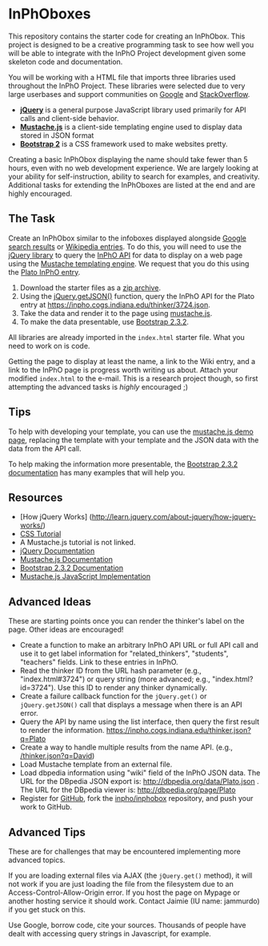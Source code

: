 InPhOboxes
==============

This repository contains the starter code for creating an InPhObox. This project
is designed to be a creative programming task to see how well you will be able
to integrate with the InPhO Project development given some skeleton code and
documentation. 

You will be working with a HTML file that imports three libraries used
throughout the InPhO Project. These libraries were selected due to very
large userbases and support communities on [Google](http://google.com) and
[StackOverflow](http://stackoverflow.com).
*   **[jQuery](http://jquery.com)** is a
general purpose JavaScript library used primarily for API calls and client-side
behavior. 
*   **[Mustache.js](http://mustache.github.io/)** is a client-side templating engine used to display data
stored in JSON format
*   **[Bootstrap 2](http://getbootstrap.com/2.3.2/)** is a CSS framework used to make websites
pretty. 


Creating a basic InPhObox displaying the name should take fewer than 5 hours,
even with no web development experience. We are largely looking at your ability
for self-instruction, ability to search for examples, and creativity. Additional
tasks for extending the InPhOboxes are listed at the end and are highly
encouraged.

The Task
-----------
Create an InPhObox similar to the infoboxes displayed alongside [Google search
results](https://www.google.com/search?q=plato) or [Wikipedia
entries](http://en.wikipedia.org/wiki/Plato). To do this, you will need to use
the [jQuery library](http://jquery.com/) to query the [InPhO
API](https://inpho.cogs.indiana.edu/docs/) for data to display on a web page
using the [Mustache templating engine](http://mustache.github.io/).  We request
that you do this using the [Plato InPhO
entry](https://inpho.cogs.indiana.edu/thinker/3724).

1.  Download the starter files as a [zip archive](https://github.com/inpho/inphobox/archive/master.zip).
2.  Using the [jQuery.getJSON()](http://api.jquery.com/jQuery.getJSON/)
function, query the InPhO API for the Plato entry at 
https://inpho.cogs.indiana.edu/thinker/3724.json.
3.  Take the data and render it to the page using 
[mustache.js](http://mustache.github.io/mustache.5.html).
4.  To make the data presentable, use [Bootstrap 2.3.2](http://getbootstrap.com/2.3.2/index.html).

All libraries are already imported in the `index.html` starter file. What you
need to work on is code.

Getting the page to display at least the name, a link to the Wiki entry, and a
link to the InPhO page is progress worth writing us about. Attach your modified
`index.html` to the e-mail. This is a research project though, so first
attempting the advanced tasks is *highly* encouraged ;)

Tips
------
To help with developing your template, you can use the [mustache.js demo
page](http://mustache.github.io/#demo), replacing the template with your
template and the JSON data with the data from the API call.

To help making the information more presentable, the
[Bootstrap 2.3.2 documentation](http://getbootstrap.com/2.3.2/)
has many examples that will help you.

Resources
-----------
*   [How jQuery Works] (http://learn.jquery.com/about-jquery/how-jquery-works/)
*   [CSS Tutorial](http://learn.shayhowe.com/html-css/)
*   A Mustache.js tutorial is not linked.
*   [jQuery Documentation](http://api.jquery.com/)
*   [Mustache.js Documentation](http://mustache.github.io/mustache.5.html)
*   [Bootstrap 2.3.2 Documentation](http://getbootstrap.com/2.3.2/)
*   [Mustache.js JavaScript Implementation](https://github.com/janl/mustache.js)

Advanced Ideas
----------------
These are starting points once you can render the thinker's label on the page.
Other ideas are encouraged!

*   Create a function to make an arbitrary InPhO API URL or full API call 
    and use it to get label information for "related_thinkers", "students", 
    "teachers" fields. Link to these entries in InPhO.
*   Read the thinker ID from the URL hash parameter (e.g., "index.html#3724")
    or query string (more advanced; e.g., "index.html?id=3724"). Use this ID to
    render any thinker dynamically.
*   Create a failure callback function for the `jQuery.get()` or
    `jQuery.getJSON()` call that displays a message when there is an API error.
*   Query the API by name using the list interface, then query the first result
    to render the information. https://inpho.cogs.indiana.edu/thinker.json?q=Plato
*   Create a way to handle multiple results from the name API. (e.g., [/thinker.json?q=David](https://inpho.cogs.indiana.edu/thinker.json?q=David))
*   Load Mustache template from an external file.
*   Load dbpedia information using "wiki" field of the InPhO JSON data. 
    The URL for the DBpedia JSON export is: http://dbpedia.org/data/Plato.json . 
    The URL for the DBpedia viewer is: http://dbpedia.org/page/Plato
*   Register for [GitHub](http://github.com), fork the
    [inpho/inphobox](http://github.com/inpho/inphobox) repository, and push your
    work to GitHub.

Advanced Tips
---------------
These are for challenges that may be encountered implementing more advanced
topics.

If you are loading external files via AJAX (the `jQuery.get()` 
method), it will not work if you are just loading the file from the filesystem
due to an Access-Control-Allow-Origin error. If you host the page on Mypage
or another hosting service it should work. Contact Jaimie (IU name: jammurdo) 
if you get stuck on this.

Use Google, borrow code, cite your sources. Thousands of people have dealt with
accessing query strings in Javascript, for example.
